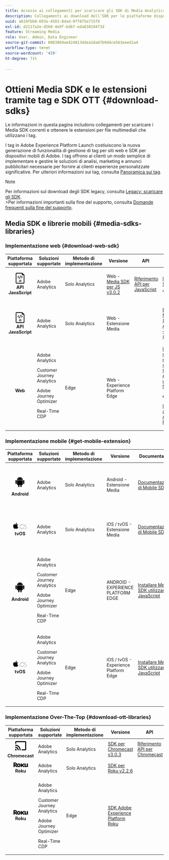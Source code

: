 ```yaml
---
title: Accesso ai collegamenti per scaricare gli SDK di Media Analytics
description: Collegamenti ai download dell’SDK per le piattaforme disponibili, inclusi Android, iOS, JavaScript, Chromecast e Roku.
uuid: a619fbb8-693e-4583-8dad-0ff875e715f8
exl-id: d211fa2e-d5b0-4e9f-bdb7-eda838194f3d
feature: Streaming Media
role: User, Admin, Data Engineer
source-git-commit: 0083869ae4248134dea18a87b9d4ce563eeed1a4
workflow-type: tm+mt
source-wordcount: '429'
ht-degree: 71%

---
```


# Ottieni Media SDK e le estensioni tramite tag e SDK OTT {#download-sdks}

Le informazioni in questa pagina includono collegamenti per scaricare i Media SDK correnti e ottenere le estensioni per file multimediali che utilizzano i tag.

I tag in Adobe Experience Platform Launch costiuiscono la nuova generazione di funzionalità di gestione di tag per siti web e SDK per dispositivi mobili di Adobe. I tag offrono ai clienti un modo semplice di implementare e gestire le soluzioni di analisi, marketing e annunci pubblicitari necessarie per fornire ai clienti esperienze personalizzate significative. Per ulteriori informazioni sui tag, consulta [Panoramica sui tag](https://experienceleague.adobe.com/docs/platform-learn/data-collection/overview.html?lang=it).


>[!NOTE]
>
>Per informazioni sul download degli SDK legacy, consulta [Legacy: scaricare gli SDK](/help/legacy/legacy-download-sdks.md).<br>
>&#x200B;>Per informazioni importanti sulla fine del supporto, consulta [Domande frequenti sulla fine del supporto](/help/additional-resources/end-of-support-faqs.md).

## Media SDK e librerie mobili {#media-sdks-libraries}

### Implementazione web {#download-web-sdk}

| Piattaforma supportata | Soluzioni supportate | Metodo di implementazione | Versione |  API   |  Documentazione  |  Esempio  |
|:---:|---|---|---|---| ---| ---|
| ![Icona JavaScript ](assets/javascript-icon.png)</br>**API JavaScript** | Adobe Analytics | Solo Analytics | Web - [Media SDK per JS v3.0.2](https://github.com/Adobe-Marketing-Cloud/media-sdks/releases/tag/js-v3.0.2) | [Riferimento API per JavaScript](https://adobe-marketing-cloud.github.io/media-sdks/reference/javascript_3x/index.html) | [Installare Media SDK utilizzando JavaScript](/help/implementation/media-sdk/setup/web-implementation.md) | [Esempio SDK per contenuti multimediali per JS v3.0.2](https://github.com/Adobe-Marketing-Cloud/media-sdks/tree/master/sdks/js/3.x) |
| ![Icona JavaScript ](assets/javascript-icon.png)</br>**API JavaScript** | Adobe Analytics | Solo Analytics | Web - Estensione Media |  | [Estensione Adobe Media Analytics (3.x SDK) for Audio and Video — utilizzando tag (raccolta dati)](https://experienceleague.adobe.com/docs/experience-platform/tags/extensions/adobe/media-analytics-3x/overview.html?lang=it) | [Esempio Estensione Adobe Media Analytics (3.x SDK) for Audio and Video](https://github.com/Adobe-Marketing-Cloud/media-sdks/tree/master/samples/launch/js/3.x) |
| </br>**Web** | Adobe Analytics<p>Customer Journey Analytics</p><p>Adobe Journey Optimizer</p><p>Real-Time CDP</p> | Edge | Web - Experience Platform Edge |  | [Implementa la raccolta di file multimediali in streaming di Customer Journey Analytics utilizzando Edge Network](/help/implementation/edge/implementation-edge.md) <p>e</p><p>[Inviare dati Web ad Edge con Adobe Experience Platform Web SDK](/help/implementation/edge/edge-web-sdk.md)</p> | |

### Implementazione mobile {#get-mobile-extension}

| Piattaforma supportata | Soluzioni supportate | Metodo di implementazione | Versione |  Documentazione   |  Esempi  |
|:---:|---|---|---|---|---|
| ![Icona Android ](assets/android-icon.png)</br>**Android** | Adobe Analytics | Solo Analytics | Android - Estensione Media | [Documentazione di Mobile SDK](https://developer.adobe.com/client-sdks/documentation/adobe-media-analytics/) | [Adobe Analytics - Esempio Estensione Media Analytics for Audio and Video](https://github.com/Adobe-Marketing-Cloud/media-sdks/tree/master/samples/launch/mobile/android) |
| ![Icona Apple iOS ](assets/ios-icon.png)<br>**tvOS** | Adobe Analytics | Solo Analytics | iOS / tvOS - Estensione Media | [Documentazione di Mobile SDK](https://developer.adobe.com/client-sdks/documentation/adobe-media-analytics/) | [Adobe Analytics - Esempio Estensione Media Analytics for Audio and Video](https://github.com/adobe/aepsdk-media-ios/tree/main/TestApp) |
| ![Icona Android ](assets/android-icon.png)</br>**Android** | <p>Adobe Analytics</p><p>Customer Journey Analytics</p><p>Adobe Journey Optimizer</p><p>Real-Time CDP</p> | Edge | ANDROID - EXPERIENCE PLATFORM EDGE | [Installare Media SDK utilizzando JavaScript](/help/implementation/edge/implementation-edge.md) | |
| ![Icona Apple iOS ](assets/ios-icon.png)<br>**tvOS** | <p>Adobe Analytics</p><p>Customer Journey Analytics</p><p>Adobe Journey Optimizer</p><p>Real-Time CDP</p> | Edge | iOS / tvOS - Experience Platform Edge | [Installare Media SDK utilizzando JavaScript](/help/implementation/edge/implementation-edge.md) |  |

### Implementazione Over-The-Top {#download-ott-libraries}

| Piattaforma supportata | Soluzioni supportate | Metodo di implementazione | Versione |  API   |  Documentazione  |
|:---:|---|---|---|---|---|
| ![Icona Chromecast ](assets/chromecast-icon.png)</br>**Chromecast** | Adobe Analytics | Solo Analytics | [SDK per Chromecast v3.0.3](https://github.com/Adobe-Marketing-Cloud/media-sdks/releases/tag/chromecast-v3.0.3) | [Riferimento API per Chromecast](https://adobe-marketing-cloud.github.io/media-sdks/reference/chromecast/) | [Configurare Mobile SDK v3.x per Chromecast](/help/implementation/media-sdk/setup/set-up-chromecast.md) |
| ![Icona Roku ](assets/roku-icon.png)</br>**Roku** | Adobe Analytics | Solo Analytics | [SDK per Roku v2.2.6](https://github.com/Adobe-Marketing-Cloud/media-sdks/releases/tag/roku-v2.2.6) |  | [Configurare Mobile SDK v2.x per Roku](/help/implementation/media-sdk/setup/set-up-roku.md) |
| ![Icona Roku ](assets/roku-icon.png)</br>**Roku** | <p>Adobe Analytics</p><p>Customer Journey Analytics</p><p>Adobe Journey Optimizer</p><p>Real-Time CDP</p> | Edge | [SDK Adobe Experience Platform Roku](https://github.com/adobe/aepsdk-roku/tree/main) |  | [Installare Media SDK utilizzando JavaScript](/help/implementation/edge/implementation-edge.md) |
